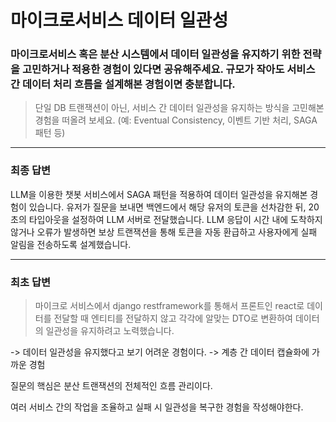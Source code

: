 # 마이크로서비스 데이터 일관성

### 마이크로서비스 혹은 분산 시스템에서 데이터 일관성을 유지하기 위한 전략을 고민하거나 적용한 경험이 있다면 공유해주세요. 규모가 작아도 서비스 간 데이터 처리 흐름을 설계해본 경험이면 충분합니다.

> 단일 DB 트랜잭션이 아닌, 서비스 간 데이터 일관성을 유지하는 방식을 고민해본 경험을 떠올려 보세요. (예: Eventual Consistency, 이벤트 기반 처리, SAGA 패턴 등)

---

### 최종 답변

LLM을 이용한 챗봇 서비스에서 SAGA 패턴을 적용하여 데이터 일관성을 유지해본 경험이 있습니다.
유저가 질문을 보내면 백엔드에서 해당 유저의 토큰을 선차감한 뒤, 20초의 타입아웃을 설정하여 LLM 서버로 전달했습니다.
LLM 응답이 시간 내에 도착하지 않거나 오류가 발생하면 보상 트랜잭션을 통해 토큰을 자동 환급하고 사용자에게 실패 알림을 전송하도록 설계했습니다.

---

### 최초 답변

> 마이크로 서비스에서 django restframework를 통해서 프론트인 react로 데이터를 전달할 때 엔티티를 전달하지 않고 각각에 알맞는 DTO로 변환하여 데이터의 일관성을 유지하려고 노력했습니다.

-> 데이터 일관성을 유지했다고 보기 어려운 경험이다. -> 계층 간 데이터 캡슐화에 가까운 경험

질문의 핵심은 분산 트랜잭션의 전체적인 흐름 관리이다. 

여러 서비스 간의 작업을 조율하고 실패 시 일관성을 복구한 경험을 작성해야한다.

 
